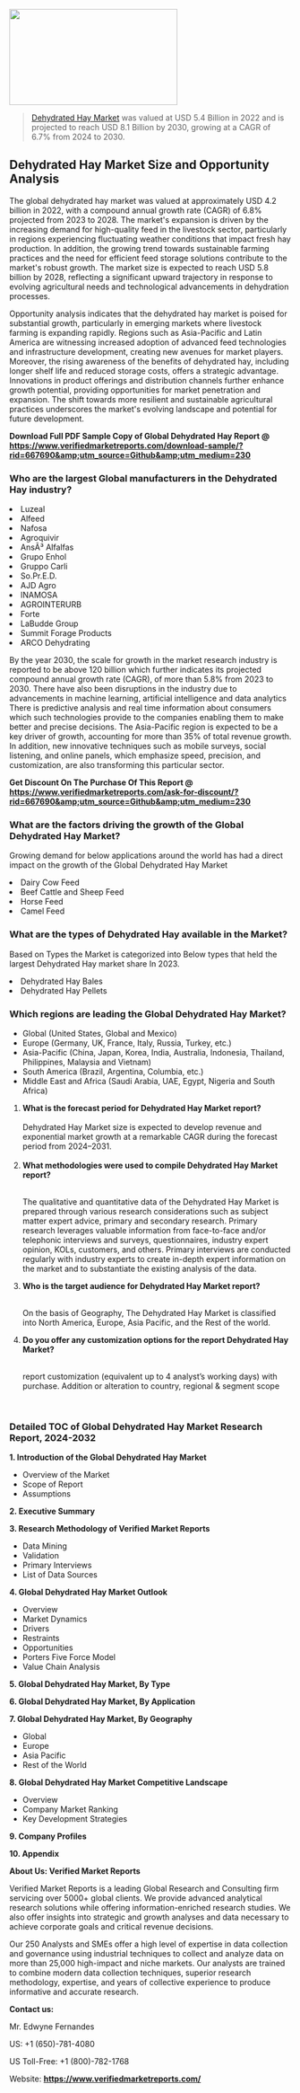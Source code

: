 <img src="https://ffe5etoiles.com/wp-content/uploads/2024/12/MST1-300x171.png" alt="" width="300" height="171" class="alignnone size-medium wp-image-20088" /><blockquote><p><p><a href="https://www.verifiedmarketreports.com/download-sample/?rid=667690&utm_source=Github&utm_medium=230" target="_blank">Dehydrated Hay Market</a> was valued at USD 5.4 Billion in 2022 and is projected to reach USD 8.1 Billion by 2030, growing at a CAGR of 6.7% from 2024 to 2030.</p></blockquote><p><h2>Dehydrated Hay Market Size and Opportunity Analysis</h2><p>The global dehydrated hay market was valued at approximately USD 4.2 billion in 2022, with a compound annual growth rate (CAGR) of 6.8% projected from 2023 to 2028. The market's expansion is driven by the increasing demand for high-quality feed in the livestock sector, particularly in regions experiencing fluctuating weather conditions that impact fresh hay production. In addition, the growing trend towards sustainable farming practices and the need for efficient feed storage solutions contribute to the market's robust growth. The market size is expected to reach USD 5.8 billion by 2028, reflecting a significant upward trajectory in response to evolving agricultural needs and technological advancements in dehydration processes.</p><p>Opportunity analysis indicates that the dehydrated hay market is poised for substantial growth, particularly in emerging markets where livestock farming is expanding rapidly. Regions such as Asia-Pacific and Latin America are witnessing increased adoption of advanced feed technologies and infrastructure development, creating new avenues for market players. Moreover, the rising awareness of the benefits of dehydrated hay, including longer shelf life and reduced storage costs, offers a strategic advantage. Innovations in product offerings and distribution channels further enhance growth potential, providing opportunities for market penetration and expansion. The shift towards more resilient and sustainable agricultural practices underscores the market's evolving landscape and potential for future development.</p></p><p class=""><strong>Download Full PDF Sample Copy of Global Dehydrated Hay Report @ <a href="https://www.verifiedmarketreports.com/download-sample/?rid=667690&amp;utm_source=Github&amp;utm_medium=230" target="_blank">https://www.verifiedmarketreports.com/download-sample/?rid=667690&amp;utm_source=Github&amp;utm_medium=230</a></strong></p><h3 id="" class="">Who are the largest Global manufacturers in the Dehydrated Hay industry?</h3><p><li>Luzeal</li><li> Alfeed</li><li> Nafosa</li><li> Agroquivir</li><li> AnsÃ³ Alfalfas</li><li> Grupo Enhol</li><li> Gruppo Carli</li><li> So.Pr.E.D.</li><li> AJD Agro</li><li> INAMOSA</li><li> AGROINTERURB</li><li> Forte</li><li> LaBudde Group</li><li> Summit Forage Products</li><li> ARCO Dehydrating</li></p><div class=""><div class="" dir="" data-message-author-role="" data-message-id="" data-message-model-slug=""><div class=""><div class=""><div class=""><div class="" dir="" data-message-author-role="" data-message-id="" data-message-model-slug=""><div class=""><div class=""><p>By the year 2030, the scale for growth in the market research industry is reported to be above 120 billion which further indicates its projected compound annual growth rate (CAGR), of more than 5.8% from 2023 to 2030. There have also been disruptions in the industry due to advancements in machine learning, artificial intelligence and data analytics There is predictive analysis and real time information about consumers which such technologies provide to the companies enabling them to make better and precise decisions. The Asia-Pacific region is expected to be a key driver of growth, accounting for more than 35% of total revenue growth. In addition, new innovative techniques such as mobile surveys, social listening, and online panels, which emphasize speed, precision, and customization, are also transforming this particular sector.</p><p><strong>Get Discount On The Purchase Of This Report @&nbsp; <a href="https://www.verifiedmarketreports.com/ask-for-discount/?rid=667690&amp;utm_source=Github&amp;utm_medium=230" target="_blank">https://www.verifiedmarketreports.com/ask-for-discount/?rid=667690&amp;utm_source=Github&amp;utm_medium=230</a></strong></p></div></div></div></div></div></div></div></div><h3 id="" class="">What are the factors driving the growth of the Global Dehydrated Hay Market?</h3><p id="" class="">Growing demand for below applications around the world has had a direct impact on the growth of the Global Dehydrated Hay Market</p><p id="" class=""><li>Dairy Cow Feed</li><li> Beef Cattle and Sheep Feed</li><li> Horse Feed</li><li> Camel Feed</li></p><h3 id="" class="">What are the types of Dehydrated Hay available in the Market?</h3><p id="" class="">Based on Types the Market is categorized into Below types that held the largest Dehydrated Hay market share In 2023.</p><p id="" class=""><li>Dehydrated Hay Bales</li><li> Dehydrated Hay Pellets</li></p><h3 id="" class="">Which regions are leading the Global Dehydrated Hay Market?</h3><ul><li>Global (United States, Global and Mexico)</li><li>Europe (Germany, UK, France, Italy, Russia, Turkey, etc.)</li><li>Asia-Pacific (China, Japan, Korea, India, Australia, Indonesia, Thailand, Philippines, Malaysia and Vietnam)</li><li>South America (Brazil, Argentina, Columbia, etc.)</li><li>Middle East and Africa (Saudi Arabia, UAE, Egypt, Nigeria and South Africa)</li></ul><p><ol><li><strong>What is the forecast period for Dehydrated Hay Market report?<br /></strong><br /><span data-sheets-root="1" data-sheets-value="{&quot;1&quot;:2,&quot;2&quot;:&quot;XXXX size is expected to develop revenue and exponential market growth at a remarkable CAGR during the forecast period from 2024&ndash;2030.&quot;}" data-sheets-userformat="{&quot;2&quot;:12674,&quot;4&quot;:{&quot;1&quot;:2,&quot;2&quot;:16776960},&quot;10&quot;:2,&quot;11&quot;:0,&quot;15&quot;:&quot;Arial&quot;,&quot;16&quot;:12}">Dehydrated Hay Market size is expected to develop revenue and exponential market growth at a remarkable CAGR during the forecast period from 2024&ndash;2031.</span><br /><br /></li><li><strong>What methodologies were used to compile Dehydrated Hay Market report?<br /><br /></strong><p>The qualitative and quantitative data of the&nbsp;Dehydrated Hay Market is prepared through various research considerations such as subject matter expert advice, primary and secondary research. Primary research leverages valuable information from face-to-face and/or telephonic interviews and surveys, questionnaires, industry expert opinion, KOLs, customers, and others. Primary interviews are conducted regularly with industry experts to create in-depth expert information on the market and to substantiate the existing analysis of the data.&nbsp;</p></li><li><strong>Who is the target audience for Dehydrated Hay Market report?<br /><br /></strong><p>On the basis of Geography, The&nbsp;Dehydrated Hay Market is classified into North America, Europe, Asia Pacific, and the Rest of the world.</p></li><li><strong>Do you offer any customization options for the report Dehydrated Hay Market?<br /><br /></strong><p>report customization (equivalent up to 4 analyst&rsquo;s working days) with purchase. Addition or alteration to country, regional &amp; segment scope</p><p>&nbsp;</p></li></ol></p><h3 id="" class="">Detailed TOC of Global Dehydrated Hay Market Research Report, 2024-2032</h3><p id="" class=""><strong>1. Introduction of the Global Dehydrated Hay Market</strong></p><ul><li>Overview of the Market</li><li>Scope of Report</li><li>Assumptions</li></ul><p id="" class=""><strong>2. Executive Summary</strong></p><p id="" class=""><strong>3. Research Methodology of&nbsp;Verified Market Reports</strong></p><ul><li>Data Mining</li><li>Validation</li><li>Primary Interviews</li><li>List of Data Sources</li></ul><p id="" class=""><strong>4. Global Dehydrated Hay Market Outlook</strong></p><ul><li>Overview</li><li>Market Dynamics</li><li>Drivers</li><li>Restraints</li><li>Opportunities</li><li>Porters Five Force Model</li><li>Value Chain Analysis</li></ul><p id="" class=""><strong>5. Global Dehydrated Hay Market, By&nbsp;Type</strong></p><p id="" class=""><strong>6. Global Dehydrated Hay Market, By Application</strong></p><p id="" class=""><strong>7. Global Dehydrated Hay Market, By Geography</strong></p><ul><li>Global</li><li>Europe</li><li>Asia Pacific</li><li>Rest of the World</li></ul><p id="" class=""><strong>8. Global Dehydrated Hay Market Competitive Landscape</strong></p><ul><li>Overview</li><li>Company Market Ranking</li><li>Key Development Strategies</li></ul><p id="" class=""><strong>9. Company Profiles</strong></p><p id="" class=""><strong>10. Appendix</strong></p><p id="" class=""><strong>About Us: Verified Market Reports</strong></p><p id="" class="">Verified Market Reports is a leading Global Research and Consulting firm servicing over 5000+ global clients. We provide advanced analytical research solutions while offering information-enriched research studies. We also offer insights into strategic and growth analyses and data necessary to achieve corporate goals and critical revenue decisions.</p><p id="" class="">Our 250 Analysts and SMEs offer a high level of expertise in data collection and governance using industrial techniques to collect and analyze data on more than 25,000 high-impact and niche markets. Our analysts are trained to combine modern data collection techniques, superior research methodology, expertise, and years of collective experience to produce informative and accurate research.</p><p id="" class=""><strong>Contact us:</strong></p><p id="" class="">Mr. Edwyne Fernandes</p><p id="" class="">US: +1 (650)-781-4080</p><p id="" class="">US Toll-Free: +1 (800)-782-1768</p><p id="" class="">Website: <a target="" data-test-app-aware-link=""><strong>https://www.verifiedmarketreports.com/</strong></a></p>
